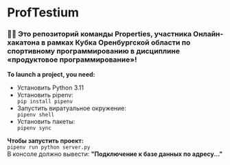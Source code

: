 # ProfTestium
### 👨‍💻 Это репозиторий команды Properties, участника Онлайн-хакатона в рамках Кубка Оренбургской области по спортивному программированию в дисциплине «продуктовое программирование»!

<p><b>To launch a project, you need:</b></p>
<ul>
  <li>Установить Python 3.11</li>

  <li>Установить pipenv:</li>
  <code>pip install pipenv</code>
      
  <li>Запустить виратуальное окружение:</li>
  <code>pipenv shell</code>
      
  <li>Установить пакеты:</li>
  <code>pipenv sync</code>
</ul>
<b>Чтобы запустить проект:</b>
<br><code>pipenv run python server.py</code></br>
В консоле должно вывести: <b>"Подключение к базе данных по адресу..."</b>
